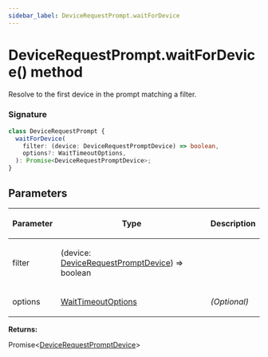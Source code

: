 ```yaml
---
sidebar_label: DeviceRequestPrompt.waitForDevice
---
```


# DeviceRequestPrompt.waitForDevice() method

Resolve to the first device in the prompt matching a filter.

### Signature

```typescript
class DeviceRequestPrompt {
  waitForDevice(
    filter: (device: DeviceRequestPromptDevice) => boolean,
    options?: WaitTimeoutOptions,
  ): Promise<DeviceRequestPromptDevice>;
}
```

## Parameters

<table><thead><tr><th>

Parameter

</th><th>

Type

</th><th>

Description

</th></tr></thead>
<tbody><tr><td>

filter

</td><td>

(device: [DeviceRequestPromptDevice](./puppeteer.devicerequestpromptdevice.md)) =&gt; boolean

</td><td>

</td></tr>
<tr><td>

options

</td><td>

[WaitTimeoutOptions](./puppeteer.waittimeoutoptions.md)

</td><td>

_(Optional)_

</td></tr>
</tbody></table>

**Returns:**

Promise&lt;[DeviceRequestPromptDevice](./puppeteer.devicerequestpromptdevice.md)&gt;
